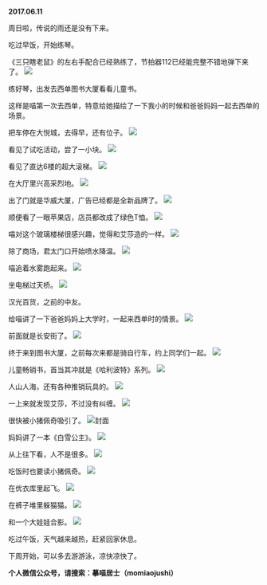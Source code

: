 
          
**2017.06.11**

周日啦，传说的雨还是没有下来。

吃过早饭，开始练琴。

《三只瞎老鼠》的左右手配合已经熟练了，节拍器112已经能完整不错地弹下来了。
![](https://mmbiz.qlogo.cn/mmbiz_jpg/uDI3FLln00a50HLRlZFSrIN3ib7p8nazNXE04xdxokktibyRXL1tdBy21kPJQcsT1oWtD1gBr0B4pbFAqbsYtZxw/0?wx_fmt=jpeg)


练好琴，出发去西单图书大厦看看儿童书。

这样是喵第一次去西单，特意给她描绘了一下我小的时候和爸爸妈妈一起去西单的场景。

把车停在大悦城，去得早，还有位子。
![](https://mmbiz.qlogo.cn/mmbiz_jpg/uDI3FLln00a50HLRlZFSrIN3ib7p8nazNjawyonrTt4A4a80FOaNx2lgFZdqQp30d8iaBNINMP1jpPusQGMNnmlA/0?wx_fmt=jpeg)


看见了试吃活动，尝了一小块。
![](https://mmbiz.qlogo.cn/mmbiz_jpg/uDI3FLln00a50HLRlZFSrIN3ib7p8nazNHpPH2tooibUib4pUkD7Kic9xLicqmzTwFdsWPGNs4FOo5o9Hlj8cueuaGA/0?wx_fmt=jpeg)


看见了直达6楼的超大滚梯。
![](https://mmbiz.qlogo.cn/mmbiz_jpg/uDI3FLln00a50HLRlZFSrIN3ib7p8nazN5REbsa9Th4BsXDvrTUicq5VRHbpuxZ1FiazhLShrruKMBha8Fjm4YNicg/0?wx_fmt=jpeg)


在大厅里兴高采烈地。
![](https://mmbiz.qlogo.cn/mmbiz_jpg/uDI3FLln00a50HLRlZFSrIN3ib7p8nazNic7ecZrezuj2uCeiasNcqnHgAiciaA1H4E1PrednHOa9cLR37dDFJYkHHg/0?wx_fmt=jpeg)


出了门就是华威大厦，广告已经都是全新品牌了。
![](https://mmbiz.qlogo.cn/mmbiz_jpg/uDI3FLln00a50HLRlZFSrIN3ib7p8nazNAhOg2PNECXxQpX9aiawI3D6NP0bfqyKIIv2o3hz2MUIoTHl6lKFQ1QA/0?wx_fmt=jpeg)


顺便看了一眼苹果店，店员都改成了绿色T恤。
![](https://mmbiz.qlogo.cn/mmbiz_jpg/uDI3FLln00a50HLRlZFSrIN3ib7p8nazNRmU23FCdIyBtzMcJlCLVdy72xVuOicMeeWibIpB4l4CV0kgDOicGKx0zQ/0?wx_fmt=jpeg)


喵对这个玻璃楼梯很感兴趣，觉得和艾莎造的一样。
![](https://mmbiz.qlogo.cn/mmbiz_jpg/uDI3FLln00a50HLRlZFSrIN3ib7p8nazNOOZsiaQBFsZkZFJcYQ4tsOkZn245SR4fUmwicjibsR7eQfRE6icDLrURDw/0?wx_fmt=jpeg)


除了商场，君太门口开始喷水降温。
![](https://mmbiz.qlogo.cn/mmbiz_jpg/uDI3FLln00a50HLRlZFSrIN3ib7p8nazNdPJIR1VMkTJowFibGaltkVX7QJbgPHt8V4NDknsDBuKLv26j52LWOrA/0?wx_fmt=jpeg)


喵追着水雾跑起来。
![](https://mmbiz.qlogo.cn/mmbiz_jpg/uDI3FLln00a50HLRlZFSrIN3ib7p8nazNdF9wWvxbBwRTOzyXSa6MzqKiaZ7iaGEp417FozdkSEe6M8wbmjnDonBQ/0?wx_fmt=jpeg)


坐电梯过天桥。
![](https://mmbiz.qlogo.cn/mmbiz_jpg/uDI3FLln00a50HLRlZFSrIN3ib7p8nazNHJo3XeGvfNIF0JmSRibaQ9aTYryfxxK9xwy2oHCrBR0pV8wNfia9xYkQ/0?wx_fmt=jpeg)


汉光百货，之前的中友。

给喵讲了一下爸爸妈妈上大学时，一起来西单时的情景。
![](https://mmbiz.qlogo.cn/mmbiz_jpg/uDI3FLln00a50HLRlZFSrIN3ib7p8nazNxk1icjL1Q6WKqsibAFI8omZgERnbnyX6oEXOrRibnwTnoYkgoBn0f99wQ/0?wx_fmt=jpeg)


前面就是长安街了。
![](https://mmbiz.qlogo.cn/mmbiz_jpg/uDI3FLln00a50HLRlZFSrIN3ib7p8nazNy1rkjzp0S5REShOFoZHOuPJ5gFCfF13yiaO8278GordKPl3fiaBQqrLQ/0?wx_fmt=jpeg)


终于来到图书大厦，之前每次来都是骑自行车，约上同学们一起。
![](https://mmbiz.qlogo.cn/mmbiz_jpg/uDI3FLln00a50HLRlZFSrIN3ib7p8nazN9JfhFhO7cLiaSNJqjazTMLA77mwPse8nBRXbK8LFmAMPjSHicYHYRtNw/0?wx_fmt=jpeg)


儿童畅销书，首当其冲就是《哈利波特》系列。
![](https://mmbiz.qlogo.cn/mmbiz_jpg/uDI3FLln00a50HLRlZFSrIN3ib7p8nazNDWBrTichgcE73U5SyTJyQt1xOHCpeCppd0r8Fj3MkqNsZNzKKW5aX9w/0?wx_fmt=jpeg)


人山人海，还有各种推销玩具的。
![](https://mmbiz.qlogo.cn/mmbiz_jpg/uDI3FLln00a50HLRlZFSrIN3ib7p8nazNmlbtBMZRrw87ibN3hG6Njls7TXBmv6Qm8Y7Yd3YfcGWyrLPASIHadYA/0?wx_fmt=jpeg)


一上来就发现艾莎，不过没有纠缠。
![](https://mmbiz.qlogo.cn/mmbiz_jpg/uDI3FLln00a50HLRlZFSrIN3ib7p8nazNsw9nHHyeibh9xd7d8IvfUF5hUaYhtSTP6R7EibDonfq6WET4prNJYcrQ/0?wx_fmt=jpeg)


很快被小猪佩奇吸引了。
![](https://mmbiz.qlogo.cn/mmbiz_jpg/uDI3FLln00a50HLRlZFSrIN3ib7p8nazNac42suy7h2w9k8v1vpF2c3NYNyOp99yVnTqbnrxrvgcxrtwibph1Llg/0?wx_fmt=jpeg)封面


妈妈讲了一本《白雪公主》。
![](https://mmbiz.qlogo.cn/mmbiz_jpg/uDI3FLln00a50HLRlZFSrIN3ib7p8nazN77YSkKdWePIVZUEqaPM8mjy83hzdjiaIlzE4eibkJrvVbmyoj6S1l9cQ/0?wx_fmt=jpeg)


从上往下看，人不是很多。
![](https://mmbiz.qlogo.cn/mmbiz_jpg/uDI3FLln00a50HLRlZFSrIN3ib7p8nazNRSyHtPlblfULryNMz4Bse9dRuADH9eREeSzLibKDK58DCAVkU6md7sA/0?wx_fmt=jpeg)


吃饭时也要读小猪佩奇。
![](https://mmbiz.qlogo.cn/mmbiz_jpg/uDI3FLln00a50HLRlZFSrIN3ib7p8nazNibIs74qCeD2EPYcIIa1SJMUicr62GfGTyO5w9MX05NhkyY6NosPDibVBQ/0?wx_fmt=jpeg)


在优衣库里起飞。
![](https://mmbiz.qlogo.cn/mmbiz_jpg/uDI3FLln00a50HLRlZFSrIN3ib7p8nazNsmtWFVKYx5zQ9yicjzqArp6lMpENKSZ6wsPNiatdobXVJdYNWrCzT8KQ/0?wx_fmt=jpeg)


在裤子堆里躲猫猫。
![](https://mmbiz.qlogo.cn/mmbiz_jpg/uDI3FLln00a50HLRlZFSrIN3ib7p8nazNVcohorSk15oGpEJe5LlDuj1lLSibkvK2QMcEUhAYteAUNtvWyf346ng/0?wx_fmt=jpeg)


和一个大娃娃合影。
![](https://mmbiz.qlogo.cn/mmbiz_jpg/uDI3FLln00a50HLRlZFSrIN3ib7p8nazN4r1LVInx4W1vlxj7N6KNDSqAwAoB7r9gh5sBvUWQhBE42icpKrsU3nQ/0?wx_fmt=jpeg)


吃过午饭，天气越来越热，赶紧回家休息。

下周开始，可以多去游游泳，凉快凉快了。


**个人微信公众号，请搜索：摹喵居士（momiaojushi）**

        